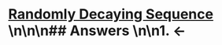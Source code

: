 # [Randomly Decaying Sequence](https://projecteuler.net/problem=697) \n\n\n## Answers \n\n1. &larr;
